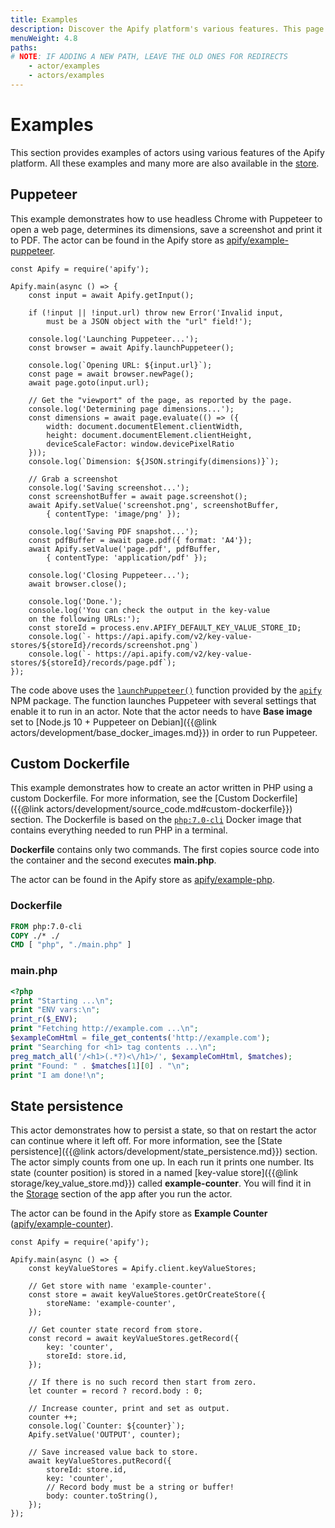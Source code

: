 ```yaml
---
title: Examples
description: Discover the Apify platform's various features. This page contains introductory code for building actors, Dockerfiles and persisting your actor's state.
menuWeight: 4.8
paths:
# NOTE: IF ADDING A NEW PATH, LEAVE THE OLD ONES FOR REDIRECTS
    - actor/examples
    - actors/examples
---
```


# [](#examples)Examples

This section provides examples of actors using various features of the Apify platform. All these examples and many more are also available in the [store](https://apify.com/store?type=acts&search=user%3Aapify%20example).

## [](#puppeteer)Puppeteer

This example demonstrates how to use headless Chrome with Puppeteer to open a web page, determines its dimensions, save a screenshot and print it to PDF. The actor can be found in the Apify store as [apify/example-puppeteer](https://apify.com/apify/example-puppeteer).

    const Apify = require('apify');

    Apify.main(async () => {
        const input = await Apify.getInput();

        if (!input || !input.url) throw new Error('Invalid input,
            must be a JSON object with the "url" field!');

        console.log('Launching Puppeteer...');
        const browser = await Apify.launchPuppeteer();

        console.log(`Opening URL: ${input.url}`);
        const page = await browser.newPage();
        await page.goto(input.url);

        // Get the "viewport" of the page, as reported by the page.
        console.log('Determining page dimensions...');
        const dimensions = await page.evaluate(() => ({
            width: document.documentElement.clientWidth,
            height: document.documentElement.clientHeight,
            deviceScaleFactor: window.devicePixelRatio
        }));
        console.log(`Dimension: ${JSON.stringify(dimensions)}`);

        // Grab a screenshot
        console.log('Saving screenshot...');
        const screenshotBuffer = await page.screenshot();
        await Apify.setValue('screenshot.png', screenshotBuffer,
            { contentType: 'image/png' });

        console.log('Saving PDF snapshot...');
        const pdfBuffer = await page.pdf({ format: 'A4'});
        await Apify.setValue('page.pdf', pdfBuffer,
            { contentType: 'application/pdf' });

        console.log('Closing Puppeteer...');
        await browser.close();

        console.log('Done.');
        console.log('You can check the output in the key-value
        on the following URLs:');
        const storeId = process.env.APIFY_DEFAULT_KEY_VALUE_STORE_ID;
        console.log(`- https://api.apify.com/v2/key-value-stores/${storeId}/records/screenshot.png`)
        console.log(`- https://api.apify.com/v2/key-value-stores/${storeId}/records/page.pdf`);
    });

The code above uses the [`launchPuppeteer()`](https://sdk.apify.com/docs/api/apify#apifylaunchpuppeteeroptions) function provided by the [`apify`](https://sdk.apify.com/) NPM package. The function launches Puppeteer with several settings that enable it to run in an actor. Note that the actor needs to have **Base image** set to [Node.js 10 + Puppeteer on Debian]({{@link actors/development/base_docker_images.md}}) in order to run Puppeteer.

## [](#custom-dockerfile)Custom Dockerfile

This example demonstrates how to create an actor written in PHP using a custom Dockerfile. For more information, see the [Custom Dockerfile]({{@link actors/development/source_code.md#custom-dockerfile}}) section. The Dockerfile is based on the [`php:7.0-cli`](https://hub.docker.com/_/php/) Docker image that contains everything needed to run PHP in a terminal.

**Dockerfile** contains only two commands. The first copies source code into the container and the second executes **main.php**.

The actor can be found in the Apify store as [apify/example-php](https://apify.com/apify/example-php).

### Dockerfile

```dockerfile
FROM php:7.0-cli
COPY ./* ./
CMD [ "php", "./main.php" ]
```

### main.php

```php
<?php
print "Starting ...\n";
print "ENV vars:\n";
print_r($_ENV);
print "Fetching http://example.com ...\n";
$exampleComHtml = file_get_contents('http://example.com');
print "Searching for <h1> tag contents ...\n";
preg_match_all('/<h1>(.*?)<\/h1>/', $exampleComHtml, $matches);
print "Found: " . $matches[1][0] . "\n";
print "I am done!\n";
```

## [](#state-persistence)State persistence

This actor demonstrates how to persist a state, so that on restart the actor can continue where it left off. For more information, see the [State persistence]({{@link actors/development/state_persistence.md}}) section. The actor simply counts from one up. In each run it prints one number. Its state (counter position) is stored in a named [key-value store]({{@link storage/key_value_store.md}}) called **example-counter**. You will find it in the [Storage](https://my.apify.com/key-value-stores) section of the app after you run the actor.

The actor can be found in the Apify store as **Example Counter** ([apify/example-counter](https://apify.com/apify/example-counter)).

    const Apify = require('apify');

    Apify.main(async () => {
        const keyValueStores = Apify.client.keyValueStores;

        // Get store with name 'example-counter'.
        const store = await keyValueStores.getOrCreateStore({
            storeName: 'example-counter',
        });

        // Get counter state record from store.
        const record = await keyValueStores.getRecord({
            key: 'counter',
            storeId: store.id,
        });

        // If there is no such record then start from zero.
        let counter = record ? record.body : 0;

        // Increase counter, print and set as output.
        counter ++;
        console.log(`Counter: ${counter}`);
        Apify.setValue('OUTPUT', counter);

        // Save increased value back to store.
        await keyValueStores.putRecord({
            storeId: store.id,
            key: 'counter',
            // Record body must be a string or buffer!
            body: counter.toString(),
        });
    });


